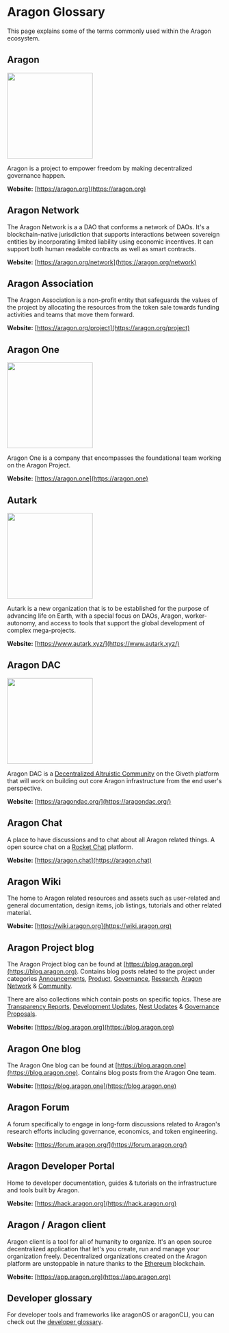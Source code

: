 # Aragon Glossary

This page explains some of the terms commonly used within the Aragon ecosystem.

## **Aragon**
<img src="../../design/logo/png/isotype.png" style="width:200px;">

Aragon is a project to empower freedom by making decentralized governance happen.

**Website:** [https://aragon.org](https://aragon.org)

## **Aragon Network**
The Aragon Network is a a DAO that conforms a network of DAOs. It's a blockchain-native jurisdiction that supports interactions between sovereign entities by incorporating limited liability using economic incentives. It can support both human readable contracts as well as smart contracts.

**Website:** [https://aragon.org/network](https://aragon.org/network)

## **Aragon Association**
The Aragon Association is a non-profit entity that safeguards the values of the project by allocating the resources from the token sale towards funding activities and teams that move them forward.

**Website:** [https://aragon.org/project](https://aragon.org/project)

## **Aragon One**
<img src="../../design/logo/aragon_one/png/aragon-one-lineart-black-transparent.png" style="width:200px;">

Aragon One is a company that encompasses the foundational team working on the Aragon Project.

**Website:** [https://aragon.one](https://aragon.one)

## **Autark**
<img src="../../design/logo/autark/autarklogo.webp" style="width:200px;">

Autark is a new organization that is to be established for the purpose of advancing life on Earth, with a special focus on DAOs, Aragon, worker-autonomy, and access to tools that support the global development of complex mega-projects.

**Website:** [https://www.autark.xyz/](https://www.autark.xyz/)

## **Aragon DAC**
<img src="../../design/logo/aragon_dac/logo_horizontal_transbg_small.png" style="width:200px;">

Aragon DAC is a [Decentralized Altruistic Community](https://medium.com/giveth/giveth-introduces-decentralized-altruistic-communities-dacs-d1155a79bdc4) on the Giveth platform that will work on building out core Aragon infrastructure from the end user's perspective.

**Website:** [https://aragondac.org/](https://aragondac.org/)

## **Aragon Chat**
A place to have discussions and to chat about all Aragon related things. A open source chat on a [Rocket Chat](https://rocket.chat/) platform.

**Website:** [https://aragon.chat](https://aragon.chat)

## **Aragon Wiki**
The home to Aragon related resources and assets such as user-related and general documentation, design items, job listings, tutorials and other related material.

**Website:** [https://wiki.aragon.org](https://wiki.aragon.org)

## **Aragon Project blog**

The Aragon Project blog can be found at [https://blog.aragon.org](https://blog.aragon.org). Contains blog posts related to the project under categories [Announcements](https://blog.aragon.org/tag/announcements/), [Product](https://blog.aragon.org/tag/product/), [Governance](https://blog.aragon.org/tag/governance/), [Research](https://blog.aragon.org/tag/research/), [Aragon Network](https://blog.aragon.org/tag/aragon-network/) & [Community](https://blog.aragon.org/tag/Community/).

There are also collections which contain posts on specific topics. These are [Transparency Reports](https://blog.aragon.org/tag/transparency-reports/), [Development Updates](https://blog.aragon.org/tag/development-updates/), [Nest Updates](https://blog.aragon.org/tag/nest-updates/) & [Governance Proposals](https://blog.aragon.org/tag/governance-proposals/).

**Website:** [https://blog.aragon.org](https://blog.aragon.org)

## **Aragon One blog**

The Aragon One blog can be found at [https://blog.aragon.one](https://blog.aragon.one). Contains blog posts from the Aragon One team.

**Website:** [https://blog.aragon.one](https://blog.aragon.one)

## **Aragon Forum**
A forum specifically to engage in long-form discussions related to Aragon's research efforts including governance, economics, and token engineering.

**Website:** [https://forum.aragon.org/](https://forum.aragon.org/)

## **Aragon Developer Portal**
Home to developer documentation, guides & tutorials on the infrastructure and tools built by Aragon.

**Website:** [https://hack.aragon.org](https://hack.aragon.org)

## **Aragon / Aragon client**
Aragon client is a tool for all of humanity to organize. It's an open source decentralized application that let's you create, run and manage your organization freely. Decentralized organizations created on the Aragon platform are unstoppable in nature thanks to the [Ethereum](https://ethereum.org) blockchain.

**Website:** [https://app.aragon.org](https://app.aragon.org)

## **Developer glossary**
For developer tools and frameworks like aragonOS or aragonCLI, you can check out the [developer glossary](https://hack.aragon.org/docs/glossary.html).
